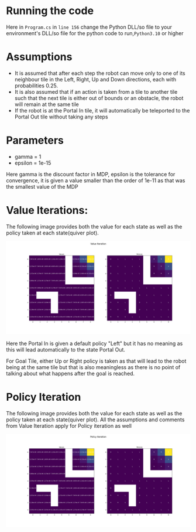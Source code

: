 # Running the code

Here in ```Program.cs``` in ```line 156``` change the Python DLL/so file to your environment's DLL/so file for the python code to run,```Python3.10``` or higher 

# Assumptions

* It is assumed that after each step the robot can move only to one of its neighbour tile in the Left, Right, Up and Down directions, each with probabilities 0.25. 
* It is also assumed that if an action is taken from a tile to another tile such that the next tile is either out of bounds or an obstacle, the robot will remain at the same tile
* If the robot is at the Portal In tile, it will automatically be teleported to the Portal Out tile without taking any steps

# Parameters

* gamma = 1
* epsilon = 1e-15

Here gamma is the discount factor in MDP, epsilon is the tolerance for convergence, it is given a value smaller than the order of 1e-11 as that was the smallest value of the MDP

# Value Iterations:

The following image provides both the value for each state as well as the policy taken at each state(quiver plot).

![Value Iteration](Output/Value_Iteration.png)

Here the Portal In is given a default policy "Left" but it has no meaning as this will lead automatically to the state Portal Out.

For Goal Tile, either Up or Right policy is taken as that will lead to the robot being at the same tile but that is also meaningless as there is no point of talking about what happens after the goal is reached.

# Policy Iteration

The following image provides both the value for each state as well as the policy taken at each state(quiver plot). All the assumptions and comments from Value Iteration apply for Policy iteration as well

![Policy Iteration](Output/Policy_Iteration.png)

